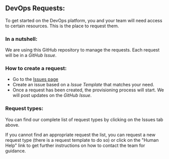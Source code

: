 ## DevOps Requests:
To get started on the DevOps platform, you and your team will need access to certain resources. This is the place to request them.

### In a nutshell:
We are using this GitHub repository to manage the requests. Each request will be in a _GitHub Issue_.

### How to create a request:
- Go to the [Issues page](https://github.com/kids-first/devops-requests/issues)
- Create an issue based on a _Issue Template_ that matches your need. 
- Once a request has been created, the provisioning process will start. We will post updates on the _GitHub Issue_.


### Request types:

You can find our complete list of request types by clicking on the Issues tab above.

If you cannot find an appropriate request the list, you can request a new request type (there is a request template to do so) or click on the "Human Help" link to get further instructions on how to contact the team for guidance.
